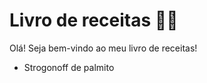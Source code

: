 # Livro de receitas :woman_cook:

Olá! Seja bem-vindo ao meu livro de receitas!

- Strogonoff de palmito
